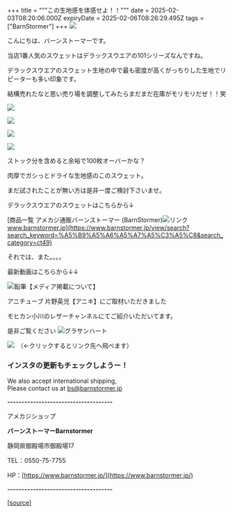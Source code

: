+++
title = """この生地感を体感せよ！！"""
date = 2025-02-03T08:20:06.000Z
expiryDate = 2025-02-06T08:26:29.495Z
tags = ["BarnStormer"]
+++
[![](https://stat.ameba.jp/user_images/20231023/16/barnstormer-go/b2/03/p/o0420015015354743273.png)](https://ameblo.jp/barnstormer-go/entry-12825670498.html)

こんにちは、バーンストーマーです。

当店1番人気のスウェットはデラックスウエアの101シリーズなんですね。

デラックスウエアのスウェット生地の中で最も密度が高くがっちりした生地でリピーターも多い印象です。

結構売れたなと思い売り場を調整してみたらまだまだ在庫がモリモリだぜ！！笑

[![](https://stat.ameba.jp/user_images/20250203/16/barnstormer-go/dc/bd/j/o0466070015540253604.jpg)](https://stat.ameba.jp/user_images/20250203/16/barnstormer-go/dc/bd/j/o0466070015540253604.jpg)

[![](https://stat.ameba.jp/user_images/20250203/16/barnstormer-go/55/68/j/o0466070015540253605.jpg)](https://stat.ameba.jp/user_images/20250203/16/barnstormer-go/55/68/j/o0466070015540253605.jpg)

[![](https://stat.ameba.jp/user_images/20250203/16/barnstormer-go/88/40/j/o0466070015540253606.jpg)](https://stat.ameba.jp/user_images/20250203/16/barnstormer-go/88/40/j/o0466070015540253606.jpg)

[![](https://stat.ameba.jp/user_images/20250203/16/barnstormer-go/37/d3/j/o0466070015540253600.jpg)](https://stat.ameba.jp/user_images/20250203/16/barnstormer-go/37/d3/j/o0466070015540253600.jpg)

ストック分を含めると余裕で100枚オーバーかな？

肉厚でガシっとドライな生地感のこのスウェット。

まだ試されたことが無い方は是非一度ご検討下さいませ。

デラックスウエアのスウェットはこちらから↓

[商品一覧 アメカジ通販バーンストーマー (BarnStormer)![リンク](https://c.stat100.ameba.jp/ameblo/symbols/v3.20.0/svg/gray/editor_link.svg)www.barnstormer.jp](https://www.barnstormer.jp/view/search?search_keyword=%A5%B9%A5%A6%A5%A7%A5%C3%A5%C8&search_category=ct49)

それでは、また。。。。

最新動画はこちらから↓↓

![鉛筆](https://stat100.ameba.jp/blog/ucs/img/char/char3/519.png)【メディア掲載について】

アニチューブ 片野英児【アニキ】にご取材いただきました

モヒカン小川のレザーチャンネルにてご紹介いただいてます。

是非ご覧ください ![グラサンハート](https://stat100.ameba.jp/blog/ucs/img/char/char3/148.png)

[![](https://stat.ameba.jp/user_images/20230412/16/barnstormer-go/6a/23/p/o0108010815269242493.png)](https://www.instagram.com/barnstormer_daily/)　（←クリックするとリンク先へ飛べます）

### インスタの更新もチェックしようー！

We also accept international shipping,  
Please contact us at bs@barnstormer.jp

**\-------------------------------------**

アメカジショップ

**バーンストーマーBarnstormer**

静岡県御殿場市御殿場17

TEL：0550-75-7755

HP：[https://www.barnstormer.jp/](https://www.barnstormer.jp/)

**\-------------------------------------**

[[source]](https://ameblo.jp/barnstormer-go/entry-12884999949.html)
